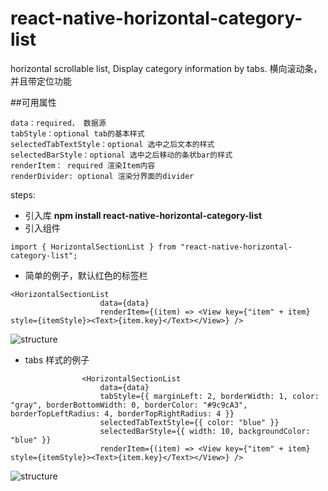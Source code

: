 # react-native-horizontal-category-list
horizontal scrollable list, Display category information by tabs.
横向滚动条，并且带定位功能

##可用属性

```
data：required， 数据源
tabStyle：optional tab的基本样式
selectedTabTextStyle：optional 选中之后文本的样式
selectedBarStyle：optional 选中之后移动的条状bar的样式
renderItem： required 渲染Item内容
renderDivider: optional 渲染分界面的divider

```

steps:

* 引入库
**npm install react-native-horizontal-category-list**
* 引入组件
```
import { HorizontalSectionList } from "react-native-horizontal-category-list";
```
* 简单的例子，默认红色的标签栏
```
<HorizontalSectionList
                    data={data}
                    renderItem={(item) => <View key={"item" + item} style={itemStyle}><Text>{item.key}</Text></View>} />
```
![structure](https://github.com/lucia-super/react-native-horizontal-category-list/blob/master/base.gif "基本效果")

* tabs 样式的例子
```
                <HorizontalSectionList
                    data={data}
                    tabStyle={{ marginLeft: 2, borderWidth: 1, color: "gray", borderBottomWidth: 0, borderColor: "#9c9cA3", borderTopLeftRadius: 4, borderTopRightRadius: 4 }}
                    selectedTabTextStyle={{ color: "blue" }}
                    selectedBarStyle={{ width: 10, backgroundColor: "blue" }}
                    renderItem={(item) => <View key={"item" + item} style={itemStyle}><Text>{item.key}</Text></View>} />
```
![structure](https://github.com/lucia-super/react-native-horizontal-category-list/blob/master/customize.gif "样式效果")
